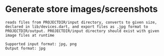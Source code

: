# Generate store images/screenshots
    reads files from PROJECTDIR/input directory, converts to given size, declared in lib/devices.dart, and export files as .jpg format to 
    PROJECTDIR/output. PROJECTDIR/input directory should exist with given image files at runtime

    Supported input format: jpg, png
    Output format: jpg